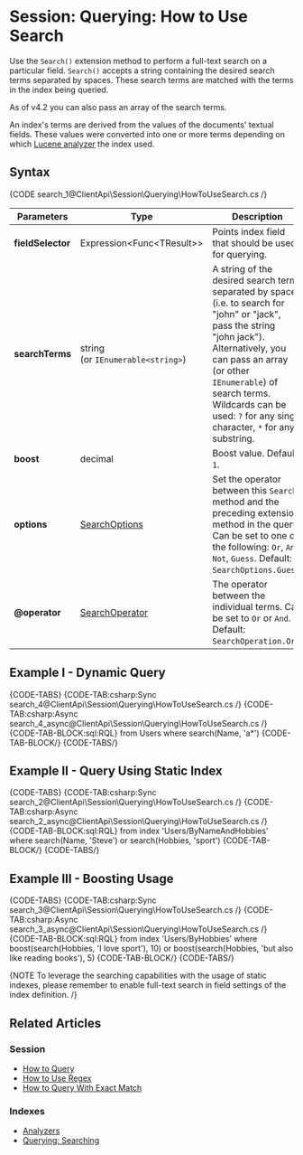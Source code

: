 # Session: Querying: How to Use Search

Use the `Search()` extension method to perform a full-text search on a particular field. `Search()` accepts a string containing 
the desired search terms separated by spaces. These search terms are matched with the terms in the index being queried.  

As of v4.2 you can also pass an array of the search terms.  

An index's terms are derived from the values of the documents' textual fields. These values were converted into one or more terms 
depending on which [Lucene analyzer](../../../indexes/using-analyzers) the index used.  

## Syntax

{CODE search_1@ClientApi\Session\Querying\HowToUseSearch.cs /}

| Parameters | Type | Description |
| ------------- | ------------- | ----- |
| **fieldSelector** | Expression<Func&lt;TResult&gt;> | Points index field that should be used for querying. |
| **searchTerms** | string <br/>(or `IEnumerable<string>`) | A string of the desired search terms separated by spaces (i.e. to search for "john" or "jack", pass the string "john&nbsp;jack"). <br/>Alternatively, you can pass an array (or other `IEnumerable`) of search terms. <br/>Wildcards can be used: `?` for any single character, `*` for any substring. |
| **boost** | decimal | Boost value. Default: `1`. |
| **options** | [SearchOptions](../../../indexes/querying/searching#search-options) | Set the operator between this `Search` method and the preceding extension method in the query. Can be set to one of the following: `Or`, `And`, `Not`, `Guess`. Default: `SearchOptions.Guess`. |
| **@operator** | [SearchOperator](../../../indexes/querying/searching#search-operator) | The operator between the individual terms. Can be set to `Or` or `And`. Default: `SearchOperation.Or`. |

## Example I - Dynamic Query

{CODE-TABS}
{CODE-TAB:csharp:Sync search_4@ClientApi\Session\Querying\HowToUseSearch.cs /}
{CODE-TAB:csharp:Async search_4_async@ClientApi\Session\Querying\HowToUseSearch.cs /}
{CODE-TAB-BLOCK:sql:RQL}
from Users 
where search(Name, 'a*')
{CODE-TAB-BLOCK/}
{CODE-TABS/}

## Example II - Query Using Static Index

{CODE-TABS}
{CODE-TAB:csharp:Sync search_2@ClientApi\Session\Querying\HowToUseSearch.cs /}
{CODE-TAB:csharp:Async search_2_async@ClientApi\Session\Querying\HowToUseSearch.cs /}
{CODE-TAB-BLOCK:sql:RQL}
from index 'Users/ByNameAndHobbies' 
where search(Name, 'Steve') or search(Hobbies, 'sport')
{CODE-TAB-BLOCK/}
{CODE-TABS/}

## Example III - Boosting Usage

{CODE-TABS}
{CODE-TAB:csharp:Sync search_3@ClientApi\Session\Querying\HowToUseSearch.cs /}
{CODE-TAB:csharp:Async search_3_async@ClientApi\Session\Querying\HowToUseSearch.cs /}
{CODE-TAB-BLOCK:sql:RQL}
from index 'Users/ByHobbies' 
where boost(search(Hobbies, 'I love sport'), 10) or boost(search(Hobbies, 'but also like reading books'), 5)
{CODE-TAB-BLOCK/}
{CODE-TABS/}

{NOTE To leverage the searching capabilities with the usage of static indexes, please remember to enable full-text search in field settings of the index definition. /}

## Related Articles

### Session

- [How to Query](../../../client-api/session/querying/how-to-query)
- [How to Use Regex](../../../client-api/session/querying/how-to-use-regex)
- [How to Query With Exact Match](../../../client-api/session/querying/how-to-query-with-exact-match)

### Indexes

- [Analyzers](../../../indexes/using-analyzers)
- [Querying: Searching](../../../indexes/querying/searching)

